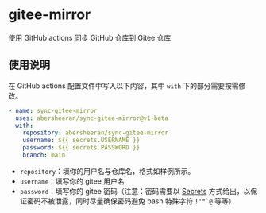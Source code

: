 # gitee-mirror

使用 GitHub actions 同步 GitHub 仓库到 Gitee 仓库

## 使用说明

在 GitHub actions 配置文件中写入以下内容，其中 `with` 下的部分需要按需修改。

```yaml
- name: sync-gitee-mirror
  uses: abersheeran/sync-gitee-mirror@v1-beta
  with:
    repository: abersheeran/sync-gitee-mirror
    username: ${{ secrets.USERNAME }}
    password: ${{ secrets.PASSWORD }}
    branch: main
```

- `repository`：填你的用户名与仓库名，格式如样例所示。
- `username`：填写你的 gitee 用户名
- `password`：填写你的 gitee 密码（注意：密码需要以 [Secrets](https://docs.github.com/cn/actions/reference/encrypted-secrets) 方式给出，以保证密码不被泄露，同时尽量确保密码避免 bash 特殊字符 `` !'"`@ `` 等等）
